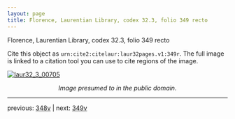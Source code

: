 ```yaml
---
layout: page
title: Florence, Laurentian Library, codex 32.3, folio 349 recto
---
```


Florence, Laurentian Library, codex 32.3, folio 349 recto

Cite this object as `urn:cite2:citelaur:laur32pages.v1:349r`.  The full image is linked to a citation tool you can use to cite regions of the image.

[![laur32_3_00705](http://www.homermultitext.org/iipsrv?IIIF=/project/homer/pyramidal/deepzoom/citelaur/laur32imgs/v1/laur32_3_00705.tif/full/800,/0/default.jpg)](http://www.homermultitext.org/ict2/?urn=urn:cite2:citelaur:laur32imgs.v1:laur32_3_00705) 

<p style="text-align: center; font-style: italic;">Image presumed to in the public domain.</p>

---

previous: [348v](../348v/) | next: [349v](../349v/)